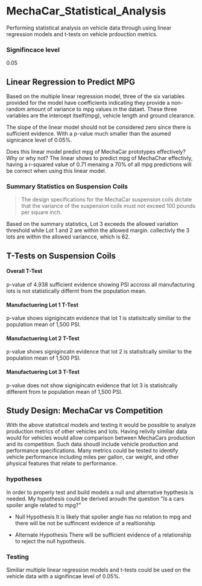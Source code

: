 # MechaCar_Statistical_Analysis
Performing statistical analysis on vehicle data through using linear regression models and t-tests on vehicle prdouction metrics. 


### Signifincace level 
0.05

## Linear Regression to Predict MPG
Based on the multiple linear regression model, three of the six variables provided for the model have coefficients indicating they provide a non-random amount of variance to mpg values in the dataet. These three variables are the intercept itself(mpg), vehicle length and ground clearance. 

The slope of the linear model should not be considered zero since there is sufficient evidence. With a p-value much smaller than the asumed signicance level of 0.05%.

Does this linear model predict mpg of MechaCar prototypes effectively? Why or why not?
The linear shows to predict mpg of MechaChar effectivly, having a r-squared value of 0.71 menaing a 70% of all mpg predictions will be correct when using this linear model. 


### Summary Statistics on Suspension Coils 
> The design specifications for the MechaCar suspension coils dictate that the variance of the suspension coils must not exceed 100 pounds per square inch.

Based on the summary statistics, Lot 3 exceeds the allowed variation threshold while Lot 1 and 2 are within the allowed margin. collectivly the 3 lots are within the allowed variancce, which is 62.

## T-Tests on Suspension Coils

#### Overall T-Test 
p-value of 4.938 sufficient evidence showing PSI accross all manufacturing lots is not statistically differnt from the population mean.

#### Manufactuering Lot 1 T-Test 
p-value shows signigincatn evidence that lot 1 is statisitcally similiar to the population mean of 1,500 PSI.

#### Manufactuering Lot 2 T-Test 
p-value shows signigincatn evidence that lot 2 is statisitcally similiar to the population mean of 1,500 PSI.

#### Manufactuering Lot 3 T-Test 
p-value does not show signigincatn evidence that lot 3 is statisitcally different from te population mean of 1,500 PSI.

## Study Design: MechaCar vs Competition

With the above statistical models and testing it would be possible to analyze production metrics of other vehicles and lots. 
Having relivily similiar data would for vehicles would allow comparison between MechaCars production and its competition. 
Such data shoudl include vehicle production and performance specifications.
Many metrics could be tested to identify vehicle performance including miles per gallon, car weight, and other physical features that relate to performance. 

### hypotheses 
In order to properly test and build models a null and alternative hypthesis is needed. My hypothesis could be derived aroudn the question "Is a cars spoiler angle related to mpg?" 

- Null Hypothesis 
  It is likely that spolier angle has no relation to mpg and there will be not be suffincent evidence of a realtionship 
  
- Alternate Hypothesis 
  There will be sufficient evidence of a relationship to reject the null hypothesis.

### Testing 
Similiar multiple linear regression models and t-tests could be used on the vehicle data with a signifincae level of 0.05%.
